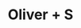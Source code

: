 ---
layout: project
title: Oliver + S
permalink: /projects/oliverands/
subhead: Website redesign, Ongoing
link: https://oliverands.com/
image: oliverands.jpg
excerpt: <p>This site was redesigned from the ground up using a responsive grid framework, making it work on phones, tablets, and all devices. Includes integrated forum, blogs, and e-commerce system. The play section of the site features a kid and tablet friendly game allowing one to digitally dress paper dolls.</p> 

---